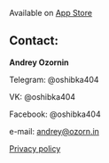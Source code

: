 Available on [App Store](https://apps.apple.com/app/synt/id1523178795)



## Contact:
**Andrey Ozornin**

Telegram: @oshibka404

VK: @oshibka404

Facebook: @oshibka404

e-mail: andrey@ozorn.in

[Privacy policy](/privacy_policy)
